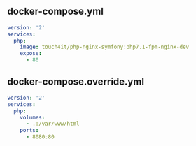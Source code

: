 ## docker-compose.yml

```yaml
version: '2'
services:
  php:
    image: touch4it/php-nginx-symfony:php7.1-fpm-nginx-dev
    expose:
      - 80
```

## docker-compose.override.yml

```yaml
version: '2'
services:
  php:
    volumes:
      - .:/var/www/html
    ports:
      - 8080:80
```
